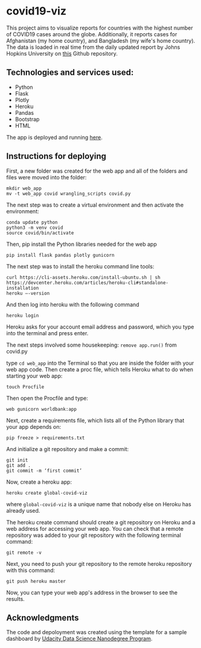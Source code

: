 # covid19-viz
This project aims to visualize reports for countries with the highest number of COVID19 cases around the globe. Additionally, it reports cases for Afghanistan (my home country), and Bangladesh (my wife's home country). The data is loaded in real time from the daily updated report by Johns Hopkins University on [this](https://github.com/CSSEGISandData/COVID-19) Github repository. 

## Technologies and services used:
- Python
- Flask
- Plotly
- Heroku
- Pandas
- Bootstrap
- HTML

The app is deployed and running [here](https://global-covid-viz.herokuapp.com/).

## Instructions for deploying


First, a new folder was created for the web app and all of the folders and files were moved into the folder:

```
mkdir web_app
mv -t web_app covid wrangling_scripts covid.py
```

The next step was to create a virtual environment and then activate the environment:

```
conda update python
python3 -m venv covid
source covid/bin/activate
```

Then, pip install the Python libraries needed for the web app

```
pip install flask pandas plotly gunicorn
```

The next step was to install the heroku command line tools:

```
curl https://cli-assets.heroku.com/install-ubuntu.sh | sh
https://devcenter.heroku.com/articles/heroku-cli#standalone-installation
heroku —-version
```

And then log into heroku with the following command

```
heroku login
```

Heroku asks for your account email address and password, which you type into the terminal and press enter.

The next steps involved some housekeeping:
`remove app.run()` from covid.py


type `cd web_app` into the Terminal so that you are inside the folder with your web app code.
Then create a proc file, which tells Heroku what to do when starting your web app:

```
touch Procfile
```

Then open the Procfile and type:
```
web gunicorn worldbank:app
```

Next, create a requirements file, which lists all of the Python library that your app depends on:
```
pip freeze > requirements.txt
```
And initialize a git repository and make a commit:

```
git init
git add .
git commit -m ‘first commit’
```

Now, create a heroku app:

```
heroku create global-covid-viz 
```

where `global-covid-viz` is a unique name that nobody else on Heroku has already used.

The heroku create command should create a git repository on Heroku and a web address for accessing your web app. You can check that a remote repository was added to your git repository with the following terminal command:
```
git remote -v
```
Next, you need to push your git repository to the remote heroku repository with this command:
```
git push heroku master
```
Now, you can type your web app's address in the browser to see the results.

## Acknowledgments

The code and depoloyment was created using the template for a sample dashboard by [Udacity Data Science Nanodegree Program](https://classroom.udacity.com/nanodegrees/nd025/dashboard/overview). 
